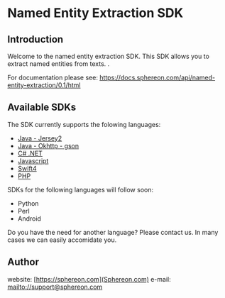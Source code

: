 # Named Entity Extraction SDK

## Introduction

Welcome to the named entity extraction SDK. This SDK allows you to extract named entities from texts. .

For documentation please see: https://docs.sphereon.com/api/named-entity-extraction/0.1/html


## Available SDKs

The SDK currently supports the folowing languages:
 * [Java - Jersey2](java8-jersey2)
 * [Java - Okhttp - gson](java8-okhttp-gson)
 * [C# .NET](csharp-net45)
 * [Javascript](javascript)
 * [Swift4](swift4)
 * [PHP](php)
 
SDKs for the following languages will follow soon:
 * Python
 * Perl
 * Android
 
Do you have the need for another language? Please contact us. In many cases we can easily accomidate you.

## Author
website: [https://sphereon.com](Sphereon.com)
e-mail: [mailto://support@sphereon.com](support@sphereon.com)

